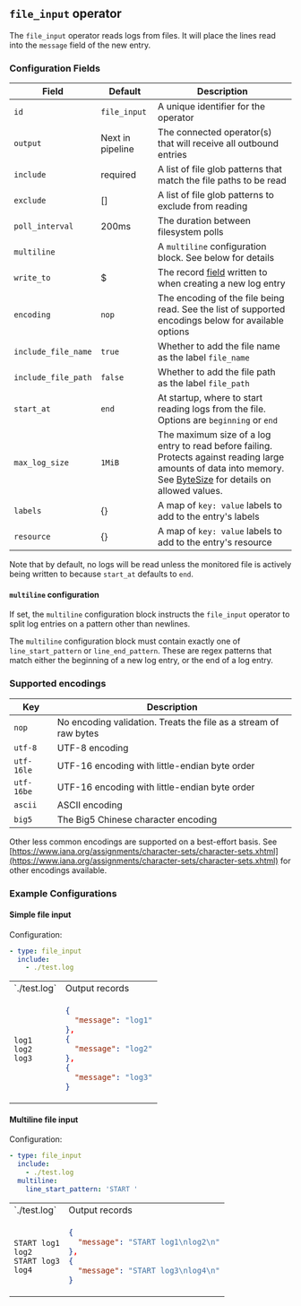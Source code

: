 ## `file_input` operator

The `file_input` operator reads logs from files. It will place the lines read into the `message` field of the new entry.

### Configuration Fields

| Field               | Default          | Description                                                                                                                                                                                |
| ---                 | ---              | ---                                                                                                                                                                                        |
| `id`                | `file_input`     | A unique identifier for the operator                                                                                                                                                       |
| `output`            | Next in pipeline | The connected operator(s) that will receive all outbound entries                                                                                                                           |
| `include`           | required         | A list of file glob patterns that match the file paths to be read                                                                                                                          |
| `exclude`           | []               | A list of file glob patterns to exclude from reading                                                                                                                                       |
| `poll_interval`     | 200ms            | The duration between filesystem polls                                                                                                                                                      |
| `multiline`         |                  | A `multiline` configuration block. See below for details                                                                                                                                   |
| `write_to`          | $                | The record [field](/docs/types/field.md) written to when creating a new log entry                                                                                                          |
| `encoding`          | `nop`            | The encoding of the file being read. See the list of supported encodings below for available options                                                                                       |
| `include_file_name` | `true`           | Whether to add the file name as the label `file_name`                                                                                                                                      |
| `include_file_path` | `false`          | Whether to add the file path as the label `file_path`                                                                                                                                      |
| `start_at`          | `end`            | At startup, where to start reading logs from the file. Options are `beginning` or `end`                                                                                                    |
| `max_log_size`      | `1MiB`           | The maximum size of a log entry to read before failing. Protects against reading large amounts of data into memory. See [ByteSize](/docs/types/bytesize.md) for details on allowed values. |
| `labels`            | {}               | A map of `key: value` labels to add to the entry's labels                                                                                                                                  |
| `resource`          | {}               | A map of `key: value` labels to add to the entry's resource                                                                                                                                |

Note that by default, no logs will be read unless the monitored file is actively being written to because `start_at` defaults to `end`.

#### `multiline` configuration

If set, the `multiline` configuration block instructs the `file_input` operator to split log entries on a pattern other than newlines.

The `multiline` configuration block must contain exactly one of `line_start_pattern` or `line_end_pattern`. These are regex patterns that
match either the beginning of a new log entry, or the end of a log entry.

### Supported encodings

| Key        | Description
| ---        | ---                                                              |
| `nop`      | No encoding validation. Treats the file as a stream of raw bytes |
| `utf-8`    | UTF-8 encoding                                                   |
| `utf-16le` | UTF-16 encoding with little-endian byte order                    |
| `utf-16be` | UTF-16 encoding with little-endian byte order                    |
| `ascii`    | ASCII encoding                                                   |
| `big5`     | The Big5 Chinese character encoding                              |

Other less common encodings are supported on a best-effort basis. See [https://www.iana.org/assignments/character-sets/character-sets.xhtml](https://www.iana.org/assignments/character-sets/character-sets.xhtml) for other encodings available.


### Example Configurations

#### Simple file input

Configuration:
```yaml
- type: file_input
  include:
    - ./test.log
```

<table>
<tr><td> `./test.log` </td> <td> Output records </td></tr>
<tr>
<td>

```
log1
log2
log3
```

</td>
<td>

```json
{
  "message": "log1"
},
{
  "message": "log2"
},
{
  "message": "log3"
}
```

</td>
</tr>
</table>

#### Multiline file input

Configuration:
```yaml
- type: file_input
  include:
    - ./test.log
  multiline:
    line_start_pattern: 'START '
```

<table>
<tr><td> `./test.log` </td> <td> Output records </td></tr>
<tr>
<td>

```
START log1
log2
START log3
log4
```

</td>
<td>

```json
{
  "message": "START log1\nlog2\n"
},
{
  "message": "START log3\nlog4\n"
}
```

</td>
</tr>
</table>
